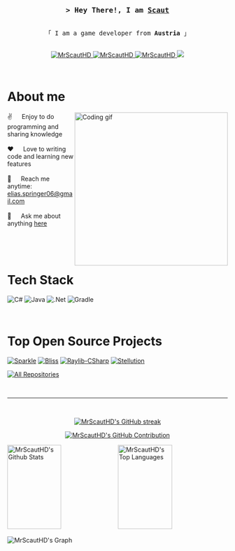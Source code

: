 <!-- Intro  -->
<h3 align="center">
        <samp>&gt; Hey There!, I am
                <b><a target="_blank" href="https://discord.gg/7XKw6YQa76">Scaut</a></b>
        </samp>
</h3>


<p align="center"> 
  <samp>
    <br>
    「 I am a game developer from <b>Austria</b> 」
    <br>
    <br>
  </samp>
</p>


<p align="center">
 <a href="https://discord.gg/7XKw6YQa76" target="blank">
  <img src="https://img.shields.io/badge/Discord-%237289DA.svg?logo=discord&logoColor=white" alt="MrScautHD" />
 </a>
 <a href="https://www.instagram.com/mrscaut4k/" target="_blank">
  <img src="https://img.shields.io/badge/Instagram-%23E4405F.svg?logo=Instagram&logoColor=white" alt="MrScautHD"/>
 </a>
 <a href="https://twitch.tv/MrScautHD" target="_blank">
  <img src="https://img.shields.io/badge/Twitch-%239146FF.svg?logo=Twitch&logoColor=white" alt="MrScautHD" />
 </a>
 <a href="https://www.youtube.com/channel/UCHme8zWPZGL13TxSLdqO3OA" target="_blank">
  <img src="https://img.shields.io/badge/YouTube-%23FF0000.svg?logo=YouTube&logoColor=white" />
 </a>
</p>
<br />

<!-- About Section -->
 # About me
 
<p>
 <img align="right" width="350" src="https://user-images.githubusercontent.com/37551474/113611467-3a567d80-9657-11eb-862b-b07b4f105c6f.gif" alt="Coding gif" />
  
 ✌️ &emsp; Enjoy to do programming and sharing knowledge<br/><br/>
 ❤️ &emsp; Love to writing code and learning new features<br/><br/>
 📧 &emsp; Reach me anytime: elias.springer06@gmail.com<br/><br/>
 💬 &emsp; Ask me about anything [here](https://discord.gg/7XKw6YQa76)

</p>

<br/>
<br/>
<br/>

# Tech Stack

![C#](https://img.shields.io/badge/c%23-%23239120.svg?style=for-the-badge&logo=csharp&logoColor=white)
![Java](https://img.shields.io/badge/java-%23ED8B00.svg?style=for-the-badge&logo=openjdk&logoColor=white)
![.Net](https://img.shields.io/badge/.NET-5C2D91?style=for-the-badge&logo=.net&logoColor=white)
![Gradle](https://img.shields.io/badge/Gradle-02303A.svg?style=for-the-badge&logo=Gradle&logoColor=white)

<br/>

# Top Open Source Projects
[![Sparkle](https://github-readme-stats.vercel.app/api/pin/?username=MrScautHD&repo=Sparkle&border_color=7F3FBF&bg_color=0D1117&title_color=C9D1D9&text_color=8B949E&icon_color=7F3FBF)](https://github.com/MrScautHD/Sparkle)
[![Bliss](https://github-readme-stats.vercel.app/api/pin/?username=MrScautHD&repo=Bliss&border_color=7F3FBF&bg_color=0D1117&title_color=C9D1D9&text_color=8B949E&icon_color=7F3FBF)](https://github.com/MrScautHD/Bliss)
[![Raylib-CSharp](https://github-readme-stats.vercel.app/api/pin/?username=MrScautHD&repo=Raylib-CSharp&border_color=7F3FBF&bg_color=0D1117&title_color=C9D1D9&text_color=8B949E&icon_color=7F3FBF)](https://github.com/MrScautHD/Raylib-CSharp)
[![Stellution](https://github-readme-stats.vercel.app/api/pin/?username=MrScautHD&repo=Stellution&border_color=7F3FBF&bg_color=0D1117&title_color=C9D1D9&text_color=8B949E&icon_color=7F3FBF)](https://github.com/MrScautHD/Stellution)

<p align="left">
  <a href="https://github.com/MrScautHD?tab=repositories" target="_blank"><img alt="All Repositories" title="All Repositories" src="https://img.shields.io/badge/-All%20Repos-2962FF?style=for-the-badge&logo=koding&logoColor=white"/></a>
</p>

<br/>
<hr/>
<br/>

<p align="center">
  <a href="https://github.com/MrScautHD">
    <img src="https://github-readme-streak-stats.herokuapp.com/?user=MrScautHD&theme=radical&border=7F3FBF&background=0D1117" alt="MrScautHD's GitHub streak"/>
  </a>
</p>

<p align="center">
  <a href="https://github.com/MrScautHD">
    <img src="https://github-profile-summary-cards.vercel.app/api/cards/profile-details?username=MrScautHD&theme=radical" alt="MrScautHD's GitHub Contribution"/>
  </a>
</p>

<a> 
    <a href="https://github.com/MrScautHD"><img alt="MrScautHD's Github Stats" src="https://denvercoder1-github-readme-stats.vercel.app/api?username=MrScautHD&show_icons=true&count_private=true&theme=react&border_color=7F3FBF&bg_color=0D1117&title_color=F85D7F&icon_color=F8D866" height="192px" width="49.5%"/></a>
  <a href="https://github.com/MrScautHD"><img alt="MrScautHD's Top Languages" src="https://denvercoder1-github-readme-stats.vercel.app/api/top-langs/?username=MrScautHD&langs_count=8&layout=compact&theme=react&border_color=7F3FBF&bg_color=0D1117&title_color=F85D7F&icon_color=F8D866" height="192px" width="49.5%"/></a>
  <br/>
</a>


![MrScautHD's Graph](https://github-readme-activity-graph.vercel.app/graph?username=MrScautHD&custom_title=MrScautHD's%20GitHub%20Activity%20Graph&bg_color=0D1117&color=7F3FBF&line=7F3FBF&point=7F3FBF&area_color=FFFFFF&title_color=FFFFFF&area=true)
